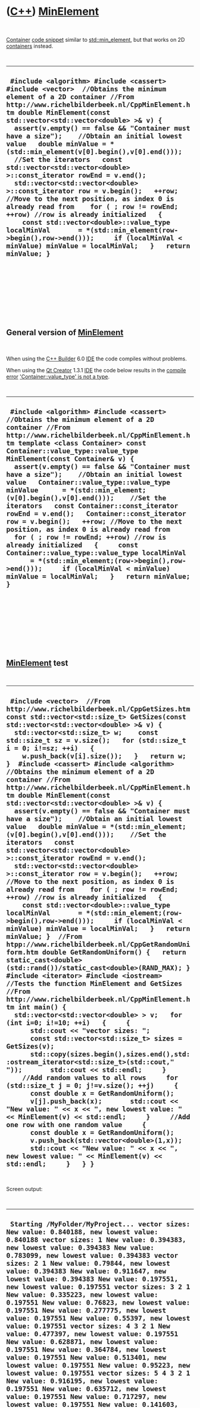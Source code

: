 
 

 

 

 

 

([C++](Cpp.md)) [MinElement](CppMinElement.md)
================================================

 

[Container](CppContainer.md) [code snippet](CppCodeSnippets.md)
similar to [std::min\_element](CppMin_element.md), but that works on 2D
[containers](CppContainer.md) instead.

 

  ------------------------------------------------------------------------------------------------------------------------------------------------------------------------------------------------------------------------------------------------------------------------------------------------------------------------------------------------------------------------------------------------------------------------------------------------------------------------------------------------------------------------------------------------------------------------------------------------------------------------------------------------------------------------------------------------------------------------------------------------------------------------------------------------------------------------------------------------------------------------------------------------------------------------
  ` #include <algorithm> #include <cassert> #include <vector>  //Obtains the minimum element of a 2D container //From http://www.richelbilderbeek.nl/CppMinElement.htm double MinElement(const std::vector<std::vector<double> >& v) {   assert(v.empty() == false && "Container must have a size");    //Obtain an initial lowest value   double minValue = *(std::min_element(v[0].begin(),v[0].end()));    //Set the iterators   const std::vector<std::vector<double> >::const_iterator rowEnd = v.end();   std::vector<std::vector<double> >::const_iterator row = v.begin();   ++row; //Move to the next position, as index 0 is already read from    for ( ; row != rowEnd; ++row) //row is already initialized   {     const std::vector<double>::value_type localMinVal       = *(std::min_element(row->begin(),row->end()));     if (localMinVal < minValue) minValue = localMinVal;   }   return minValue; }`
  ------------------------------------------------------------------------------------------------------------------------------------------------------------------------------------------------------------------------------------------------------------------------------------------------------------------------------------------------------------------------------------------------------------------------------------------------------------------------------------------------------------------------------------------------------------------------------------------------------------------------------------------------------------------------------------------------------------------------------------------------------------------------------------------------------------------------------------------------------------------------------------------------------------------------

 

 

 

 

 

General version of [MinElement](CppMinElement.md)
--------------------------------------------------

 

When using the [C++ Builder](CppBuilder.md) 6.0 [IDE](CppIde.md) the
code compiles without problems.

When using the [Qt Creator](CppQtCreator.md) 1.3.1 [IDE](CppIde.md)
the code below results in the [compile error](CppCompileError.md)
['Container::value\_type' is not a
type](CppCompileErrorContainerValue_typeIsNotAtype.md).

 

  ------------------------------------------------------------------------------------------------------------------------------------------------------------------------------------------------------------------------------------------------------------------------------------------------------------------------------------------------------------------------------------------------------------------------------------------------------------------------------------------------------------------------------------------------------------------------------------------------------------------------------------------------------------------------------------------------------------------------------------------------------------------------------------------------------------------------------------------------------------------------------------------------------------------------------
  ` #include <algorithm> #include <cassert>  //Obtains the minimum element of a 2D container //From http://www.richelbilderbeek.nl/CppMinElement.htm template <class Container> const Container::value_type::value_type MinElement(const Container& v) {   assert(v.empty() == false && "Container must have a size");    //Obtain an initial lowest value   Container::value_type::value_type minValue      = *(std::min_element;(v[0].begin(),v[0].end()));    //Set the iterators   const Container::const_iterator rowEnd = v.end();   Container::const_iterator row = v.begin();   ++row; //Move to the next position, as index 0 is already read from    for ( ; row != rowEnd; ++row) //row is already initialized   {     const Container::value_type::value_type localMinVal       = *(std::min_element;(row->begin(),row->end()));     if (localMinVal < minValue) minValue = localMinVal;   }   return minValue; }`
  ------------------------------------------------------------------------------------------------------------------------------------------------------------------------------------------------------------------------------------------------------------------------------------------------------------------------------------------------------------------------------------------------------------------------------------------------------------------------------------------------------------------------------------------------------------------------------------------------------------------------------------------------------------------------------------------------------------------------------------------------------------------------------------------------------------------------------------------------------------------------------------------------------------------------------

 

 

 

 

 

[MinElement](CppMinElement.md) test
------------------------------------

 

  ------------------------------------------------------------------------------------------------------------------------------------------------------------------------------------------------------------------------------------------------------------------------------------------------------------------------------------------------------------------------------------------------------------------------------------------------------------------------------------------------------------------------------------------------------------------------------------------------------------------------------------------------------------------------------------------------------------------------------------------------------------------------------------------------------------------------------------------------------------------------------------------------------------------------------------------------------------------------------------------------------------------------------------------------------------------------------------------------------------------------------------------------------------------------------------------------------------------------------------------------------------------------------------------------------------------------------------------------------------------------------------------------------------------------------------------------------------------------------------------------------------------------------------------------------------------------------------------------------------------------------------------------------------------------------------------------------------------------------------------------------------------------------------------------------------------------------------------------------------------------------------------------------------------------------------------------------------------------------------------------------------------------------------------------------------------------------------------------------------------------------------------------------------------------------------------------------------------------------------------------------------------------------------------------------------------------------------------------------------------------------------------------------
  ` #include <vector>  //From http://www.richelbilderbeek.nl/CppGetSizes.htm const std::vector<std::size_t> GetSizes(const std::vector<std::vector<double> >& v) {   std::vector<std::size_t> w;    const std::size_t sz = v.size();   for (std::size_t i = 0; i!=sz; ++i)   {     w.push_back(v[i].size());   }   return w; }  #include <cassert> #include <algorithm>  //Obtains the minimum element of a 2D container //From http://www.richelbilderbeek.nl/CppMinElement.htm double MinElement(const std::vector<std::vector<double> >& v) {   assert(v.empty() == false && "Container must have a size");    //Obtain an initial lowest value   double minValue = *(std::min_element;(v[0].begin(),v[0].end()));    //Set the iterators   const std::vector<std::vector<double> >::const_iterator rowEnd = v.end();   std::vector<std::vector<double> >::const_iterator row = v.begin();   ++row; //Move to the next position, as index 0 is already read from    for ( ; row != rowEnd; ++row) //row is already initialized   {     const std::vector<double>::value_type localMinVal       = *(std::min_element;(row->begin(),row->end()));     if (localMinVal < minValue) minValue = localMinVal;   }   return minValue; }  //From htpp://www.richelbilderbeek.nl/CppGetRandomUniform.htm double GetRandomUniform() {   return static_cast<double>(std::rand())/static_cast<double>(RAND_MAX); }  #include <iterator> #include <iostream>  //Tests the function MinElement and GetSizes //From http://www.richelbilderbeek.nl/CppMinElement.htm int main() {   std::vector<std::vector<double> > v;   for (int i=0; i!=10; ++i)   {     {       std::cout << "vector sizes: ";       const std::vector<std::size_t> sizes = GetSizes(v);       std::copy(sizes.begin(),sizes.end(),std::ostream_iterator<std::size_t>(std::cout," "));       std::cout << std::endl;     }     //Add random values to all rows     for (std::size_t j = 0; j!=v.size(); ++j)     {       const double x = GetRandomUniform();       v[j].push_back(x);       std::cout << "New value: " << x << ", new lowest value: " << MinElement(v) << std::endl;     }     //Add one row with one random value     {       const double x = GetRandomUniform();       v.push_back(std::vector<double>(1,x));       std::cout << "New value: " << x << ", new lowest value: " << MinElement(v) << std::endl;     }   } }`
  ------------------------------------------------------------------------------------------------------------------------------------------------------------------------------------------------------------------------------------------------------------------------------------------------------------------------------------------------------------------------------------------------------------------------------------------------------------------------------------------------------------------------------------------------------------------------------------------------------------------------------------------------------------------------------------------------------------------------------------------------------------------------------------------------------------------------------------------------------------------------------------------------------------------------------------------------------------------------------------------------------------------------------------------------------------------------------------------------------------------------------------------------------------------------------------------------------------------------------------------------------------------------------------------------------------------------------------------------------------------------------------------------------------------------------------------------------------------------------------------------------------------------------------------------------------------------------------------------------------------------------------------------------------------------------------------------------------------------------------------------------------------------------------------------------------------------------------------------------------------------------------------------------------------------------------------------------------------------------------------------------------------------------------------------------------------------------------------------------------------------------------------------------------------------------------------------------------------------------------------------------------------------------------------------------------------------------------------------------------------------------------------------------

 

Screen output:

 

  -----------------------------------------------------------------------------------------------------------------------------------------------------------------------------------------------------------------------------------------------------------------------------------------------------------------------------------------------------------------------------------------------------------------------------------------------------------------------------------------------------------------------------------------------------------------------------------------------------------------------------------------------------------------------------------------------------------------------------------------------------------------------------------------------------------------------------------------------------------------------------------------------------------------------------------------------------------------------------------------------------------------------------------------------------------------------------------------------------------------------------------------------------------------------------------------------------------------------------------------------------------------------------------------------------------------------------------------------------------------------------------------------------------------------------------------------------------------------------------------------------------------------------------------------------------------------------------------------------------------------------------------------------------------------------------------------------------------------------------------------------------------------------------------------------------------------------------------------------------------------------------------------------------------------------------------------------------------------------------------------------------------------------------------------------------------------------------------------------------------------------------------------------------------------------------------------------------------------------------------------------------------------------------------------------------------------------------------------------------------------------------------------------------------------------------------------------------------------------------------------------------------------------------------------------------------------------------------------------------------------------------------------------------------------------------------------------------------------------------------------------------------------------------------------------------------------------------------------------------------------------------------------------------------------------------------------------------------------------------------------------------------------------------------------------------------------------------------------------
  ` Starting /MyFolder/MyProject... vector sizes: New value: 0.840188, new lowest value: 0.840188 vector sizes: 1 New value: 0.394383, new lowest value: 0.394383 New value: 0.783099, new lowest value: 0.394383 vector sizes: 2 1 New value: 0.79844, new lowest value: 0.394383 New value: 0.911647, new lowest value: 0.394383 New value: 0.197551, new lowest value: 0.197551 vector sizes: 3 2 1 New value: 0.335223, new lowest value: 0.197551 New value: 0.76823, new lowest value: 0.197551 New value: 0.277775, new lowest value: 0.197551 New value: 0.55397, new lowest value: 0.197551 vector sizes: 4 3 2 1 New value: 0.477397, new lowest value: 0.197551 New value: 0.628871, new lowest value: 0.197551 New value: 0.364784, new lowest value: 0.197551 New value: 0.513401, new lowest value: 0.197551 New value: 0.95223, new lowest value: 0.197551 vector sizes: 5 4 3 2 1 New value: 0.916195, new lowest value: 0.197551 New value: 0.635712, new lowest value: 0.197551 New value: 0.717297, new lowest value: 0.197551 New value: 0.141603, new lowest value: 0.141603 New value: 0.606969, new lowest value: 0.141603 New value: 0.0163006, new lowest value: 0.0163006 vector sizes: 6 5 4 3 2 1  New value: 0.242887, new lowest value: 0.0163006 New value: 0.137232, new lowest value: 0.0163006 New value: 0.804177, new lowest value: 0.0163006 New value: 0.156679, new lowest value: 0.0163006 New value: 0.400944, new lowest value: 0.0163006 New value: 0.12979, new lowest value: 0.0163006 New value: 0.108809, new lowest value: 0.0163006 vector sizes: 7 6 5 4 3 2 1  New value: 0.998925, new lowest value: 0.0163006 New value: 0.218257, new lowest value: 0.0163006 New value: 0.512932, new lowest value: 0.0163006 New value: 0.839112, new lowest value: 0.0163006 New value: 0.61264, new lowest value: 0.0163006 New value: 0.296032, new lowest value: 0.0163006 New value: 0.637552, new lowest value: 0.0163006 New value: 0.524287, new lowest value: 0.0163006 vector sizes: 8 7 6 5 4 3 2 1  New value: 0.493583, new lowest value: 0.0163006 New value: 0.972775, new lowest value: 0.0163006 New value: 0.292517, new lowest value: 0.0163006 New value: 0.771358, new lowest value: 0.0163006 New value: 0.526745, new lowest value: 0.0163006 New value: 0.769914, new lowest value: 0.0163006 New value: 0.400229, new lowest value: 0.0163006 New value: 0.891529, new lowest value: 0.0163006 New value: 0.283315, new lowest value: 0.0163006 vector sizes: 9 8 7 6 5 4 3 2 1  New value: 0.352458, new lowest value: 0.0163006 New value: 0.807725, new lowest value: 0.0163006 New value: 0.919026, new lowest value: 0.0163006 New value: 0.0697553, new lowest value: 0.0163006 New value: 0.949327, new lowest value: 0.0163006 New value: 0.525995, new lowest value: 0.0163006 New value: 0.0860558, new lowest value: 0.0163006 New value: 0.192214, new lowest value: 0.0163006 New value: 0.663227, new lowest value: 0.0163006 New value: 0.890233, new lowest value: 0.0163006 /MyFolder/MyProject exited with code 0`
  -----------------------------------------------------------------------------------------------------------------------------------------------------------------------------------------------------------------------------------------------------------------------------------------------------------------------------------------------------------------------------------------------------------------------------------------------------------------------------------------------------------------------------------------------------------------------------------------------------------------------------------------------------------------------------------------------------------------------------------------------------------------------------------------------------------------------------------------------------------------------------------------------------------------------------------------------------------------------------------------------------------------------------------------------------------------------------------------------------------------------------------------------------------------------------------------------------------------------------------------------------------------------------------------------------------------------------------------------------------------------------------------------------------------------------------------------------------------------------------------------------------------------------------------------------------------------------------------------------------------------------------------------------------------------------------------------------------------------------------------------------------------------------------------------------------------------------------------------------------------------------------------------------------------------------------------------------------------------------------------------------------------------------------------------------------------------------------------------------------------------------------------------------------------------------------------------------------------------------------------------------------------------------------------------------------------------------------------------------------------------------------------------------------------------------------------------------------------------------------------------------------------------------------------------------------------------------------------------------------------------------------------------------------------------------------------------------------------------------------------------------------------------------------------------------------------------------------------------------------------------------------------------------------------------------------------------------------------------------------------------------------------------------------------------------------------------------------------------------

 

 

 

 

 

 

